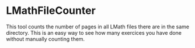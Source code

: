 # LMathFileCounter
This tool counts the number of pages in all LMath files there are in the same directory. This is an easy way to see how many exercices you have done without manually counting them. 
